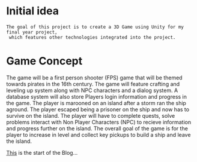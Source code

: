 # Initial idea 
	The goal of this project is to create a 3D Game using Unity for my final year project,
	 which features other technologies integrated into the project.
	
# Game Concept
The game will be a first person shooter (FPS) game that will be themed towards pirates in the 16th century. The game will feature crafting and leveling up system along with NPC characters and a dialog system. A database system will also store Players login information and progress in the game.
The player is marooned on an island after a storm ran the ship aground. The player escaped being a prisoner on the ship and now has to survive on the island. The player will have to complete quests, solve problems interact with Non Player Characters (NPC) to recieve information and progress further on the island. The overall goal of the game is for the player to increase in level and collect key pickups to build a ship and leave the island.

[This](?pageTwo) is the start of the Blog...

		

